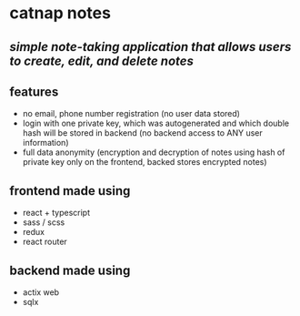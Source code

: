 # catnap notes

## _simple note-taking application that allows users to create, edit, and delete notes_

## features
- no email, phone number registration (no user data stored)
- login with one private key, which was autogenerated and which double hash will be stored in backend (no backend access to ANY user information)
- full data anonymity (encryption and decryption of notes using hash of private key only on the frontend, backed stores encrypted notes)

## frontend made using
- react + typescript
- sass / scss
- redux
- react router

## backend made using
- actix web
- sqlx
